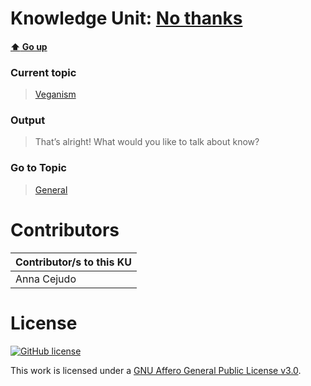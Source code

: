 # Knowledge Unit: [No thanks](../../knowledge_units/veganism/no-thanks.md)

#### [:arrow_up: Go up](../../topics/veganism.md)
### Current topic
> [Veganism](../../topics/veganism.md)
### Output
> That’s alright! What would you like to talk about know?
### Go to Topic
> [General](../../topics/general.md)


# Contributors

| Contributor/s to this KU |
| - | 
| Anna Cejudo |

# License
[![GitHub license](https://img.shields.io/github/license/inbrainz/cerebro)](https://github.com/inbrainz/cerebro/blob/master/LICENSE)

This work is licensed under a [GNU Affero General Public License v3.0](https://www.gnu.org/licenses/agpl-3.0.txt).